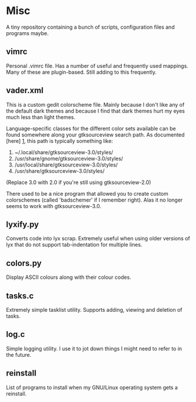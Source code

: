 Misc
====

A tiny repository containing a bunch of scripts, configuration files and programs maybe.

vimrc
-----

Personal .vimrc file. Has a number of useful and frequently used mappings. Many of these are plugin-based. Still adding to this frequently.

vader.xml
---------

This is a custom gedit colorscheme file. Mainly because I don't like any of the default dark themes and because I find that dark themes hurt my eyes much less than light themes.

Language-specific classes for the different color sets available can be found somewhere along your gtksourceview search path. As documented [here] [1], this path is typically something like:

1. ~/.local/share/gtksourceview-3.0/styles/
2. /usr/share/gnome/gtksourceview-3.0/styles/
3. /usr/local/share/gtksourceview-3.0/styles/
4. /usr/share/gtksourceview-3.0/styles/

(Replace 3.0 with 2.0 if you're still using gtksourceview-2.0)

There used to be a nice program that allowed you to create custom colorschemes (called 'badschemer' if I remember right). Alas it no longer seems to work with gtksourceview-3.0.

lyxify.py
---------

Converts code into lyx scrap. Extremely useful when using older versions of
lyx that do not support tab-indentation for multiple lines.

colors.py
---------

Display ASCII colours along with their colour codes.

tasks.c
-------

Extremely simple tasklist utility. Supports adding, viewing and deletion of
tasks.

log.c
-----

Simple logging utility. I use it to jot down things I might need to refer to
in the future.

reinstall
---------

List of programs to install when my GNU/Linux operating system gets a
reinstall.

  [1]: https://live.gnome.org/GtkSourceView/StyleSchemes  "here"
